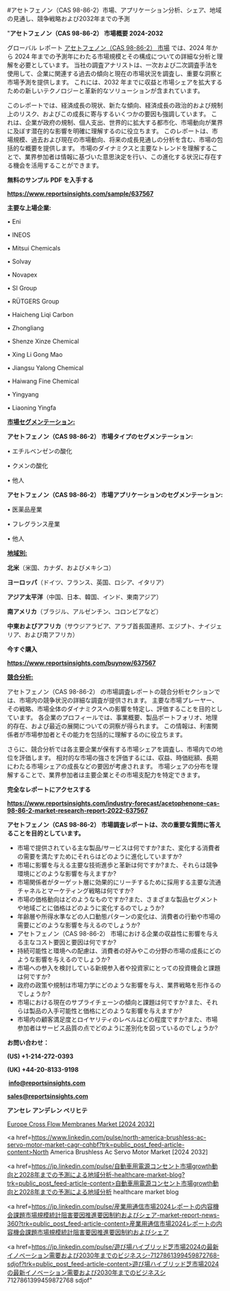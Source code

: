 #アセトフェノン（CAS 98-86-2）市場、アプリケーション分析、シェア、地域の見通し、競争戦略および2032年までの予測

"<strong>アセトフェノン（CAS 98-86-2） 市場概要 2024-2032</strong>

グローバル レポート <a href=https://www.reportsinsights.com/sample/637567>アセトフェノン（CAS 98-86-2） 市場</a> では、2024 年から 2024 年までの予測年にわたる市場規模とその構成についての詳細な分析と理解を必要としています。 当社の調査アナリストは、一次および二次調査手法を使用して、企業に関連する過去の傾向と現在の市場状況を調査し、重要な洞察と市場予測を提供します。 これには、2032 年までに収益と市場シェアを拡大​​するための新しいテクノロジーと革新的なソリューションが含まれています。

このレポートでは、経済成長の現状、新たな傾向、経済成長の政治的および規制上のリスク、およびこの成長に寄与するいくつかの要因も強調しています。 これは、企業が政府の規制、個人支出、世界的に拡大する都市化、市場動向が業界に及ぼす潜在的な影響を明確に理解するのに役立ちます。 このレポートは、市場規模、過去および現在の市場動向、将来の成長見通しの分析を含む、市場の包括的な概要を提供します。 市場のダイナミクスと主要なトレンドを理解することで、業界参加者は情報に基づいた意思決定を行い、この進化する状況に存在する機会を活用することができます。

<strong><b>無料のサンプル PDF を入手する</b></strong>

<a href=https://www.reportsinsights.com/sample/637567><strong><u>https://www.reportsinsights.com/sample/637567</u></strong></a>

<strong>主要な上場企業:</strong>

• Eni

• INEOS

• Mitsui Chemicals

• Solvay

• Novapex

• SI Group

• RÜTGERS Group

• Haicheng Liqi Carbon

• Zhongliang

• Shenze Xinze Chemical

• Xing Li Gong Mao

• Jiangsu Yalong Chemical

• Haiwang Fine Chemical

• Yingyang

• Liaoning Yingfa

<strong><u>市場セグメンテーション</u></strong><strong><u>:</u></strong>

<strong>アセトフェノン（CAS 98-86-2） 市場タイプのセグメンテーション:</strong>

• エチルベンゼンの酸化

• クメンの酸化

• 他人

<strong>アセトフェノン（CAS 98-86-2） 市場アプリケーションのセグメンテーション:</strong>

• 医薬品産業

• フレグランス産業

• 他人

<strong><u>地域別</u></strong><strong><u>:</u></strong>

<strong>北米</strong>（米国、カナダ、およびメキシコ）

<strong>ヨーロッパ</strong>（ドイツ、フランス、英国、ロシア、イタリア）

<strong>アジア太平洋</strong>（中国、日本、韓国、インド、東南アジア）

<strong>南アメリカ</strong>（ブラジル、アルゼンチン、コロンビアなど）

<strong>中東およびアフリカ</strong>（サウジアラビア、アラブ首長国連邦、エジプト、ナイジェリア、および南アフリカ）

<strong>今すぐ購入</strong>

<a href=https://www.reportsinsights.com/buynow/637567><strong><u>https://www.reportsinsights.com/buynow/637567</u></strong></a>

<strong><u>競合分析:</u></strong>

アセトフェノン（CAS 98-86-2） の市場調査レポートの競合分析セクションでは、市場内の競争状況の詳細な調査が提供されます。 主要な市場プレーヤー、その戦略、市場全体のダイナミクスへの影響を特定し、評価することを目的としています。 各企業のプロフィールでは、事業概要、製品ポートフォリオ、地理的存在、および最近の展開についての洞察が得られます。 この情報は、利害関係者が市場参加者とその能力を包括的に理解するのに役立ちます。

さらに、競合分析では各主要企業が保有する市場シェアを調査し、市場内での地位を評価します。 相対的な市場の強さを評価するには、収益、時価総額、長期にわたる市場シェアの成長などの要因が考慮されます。 市場シェアの分布を理解することで、業界参加者は主要企業とその市場支配力を特定できます。

<strong>完全なレポートにアクセスする</strong>

<a href=https://www.reportsinsights.com/industry-forecast/acetophenone-cas-98-86-2-market-research-report-2022-637567><strong><u><b>https://www.reportsinsights.com/industry-forecast/acetophenone-cas-98-86-2-market-research-report-2022-637567</b></u></strong></a>

<strong><b>アセトフェノン（CAS 98-86-2） 市場調査レポートは、次の重要な質問に答えることを目的としています。</b></strong>
<ul>
  <li>市場で提供されている主な製品/サービスは何ですか?また、変化する消費者の需要を満たすためにそれらはどのように進化していますか?</li>
  <li>市場に影響を与える主要な技術進歩と革新は何ですか?また、それらは競争環境にどのような影響を与えますか?</li>
  <li>市場関係者がターゲット層に効果的にリーチするために採用する主要な流通チャネルとマーケティング戦略は何ですか?</li>
  <li>市場の価格動向はどのようなものですか?また、さまざまな製品セグメントや地域ごとに価格はどのように変化するのでしょうか?</li>
  <li>年齢層や所得水準などの人口動態パターンの変化は、消費者の行動や市場の需要にどのような影響を与えるのでしょうか?</li>
  <li>アセトフェノン（CAS 98-86-2） 市場における企業の収益性に影響を与える主なコスト要因と要因は何ですか?</li>
  <li>持続可能性と環境への配慮は、消費者の好みやこの分野の市場の成長にどのような影響を与えるのでしょうか?</li>
  <li>市場への参入を検討している新規参入者や投資家にとっての投資機会と課題は何ですか?</li>
  <li>政府の政策や規制は市場力学にどのような影響を与え、業界戦略を形作るのでしょうか?</li>
  <li>市場における現在のサプライチェーンの傾向と課題は何ですか?また、それらは製品の入手可能性と価格にどのような影響を与えますか?</li>
  <li>市場内の顧客満足度とロイヤリティのレベルはどの程度ですか?また、市場参加者はサービス品質の点でどのように差別化を図っているのでしょうか?</li>
</ul>
<strong>お問い合わせ：</strong>

<strong>(US) +1-214-272-0393</strong>

<strong>(UK) +44-20-8133-9198</strong>

<strong> </strong><a href=info@reportsinsights.com><strong><u>info@reportsinsights.com</u></strong></a>

<a href=sales@reportsinsights.com><strong><u>sales@reportsinsights.com</u></strong></a>

<strong>アンセレ アンデレン ベリヒテ</strong>

<a href=https://www.linkedin.com/pulse/europe-cross-flow-membranes-markets-strategic-6vaic/>Europe Cross Flow Membranes Market [2024 2032]</a>

<a href=https://www.linkedin.com/pulse/north-america-brushless-ac-servo-motor-market-cagr-cqhbf?trk=public_post_feed-article-content>North America Brushless Ac Servo Motor Market [2024 2032]</a>

<a href=https://jp.linkedin.com/pulse/自動車用電源コンセント市場growth動向と2028年までの予測による地域分析-healthcare-market-blog?trk=public_post_feed-article-content>自動車用電源コンセント市場growth動向と2028年までの予測による地域分析 healthcare market blog</a>

<a href=https://jp.linkedin.com/pulse/産業用通信市場2024レポートの内容機会課題市場規模統計阻害要因推進要因制約およびシェア-market-report-news-360?trk=public_post_feed-article-content>産業用通信市場2024レポートの内容機会課題市場規模統計阻害要因推進要因制約およびシェア</a>

<a href=https://jp.linkedin.com/pulse/遊び場ハイブリッド芝市場2024の最新イノベーション需要および2030年までのビジネスシ-7127861399459872768-sdjof?trk=public_post_feed-article-content>遊び場ハイブリッド芝市場2024の最新イノベーション需要および2030年までのビジネスシ 7127861399459872768 sdjof</a>"
